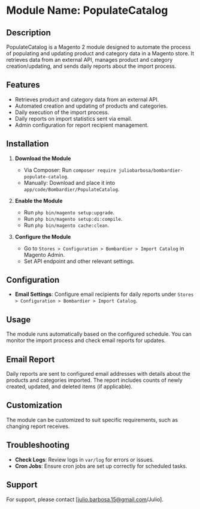 # Module Name: PopulateCatalog

## Description
PopulateCatalog is a Magento 2 module designed to automate the process of populating and updating product and category data in a Magento store. It retrieves data from an external API, manages product and category creation/updating, and sends daily reports about the import process.

## Features
- Retrieves product and category data from an external API.
- Automated creation and updating of products and categories.
- Daily execution of the import process.
- Daily reports on import statistics sent via email.
- Admin configuration for report recipient management.

## Installation
1. **Download the Module**
    - Via Composer: Run `composer require juliobarbosa/bombardier-populate-catalog`.
    - Manually: Download and place it into `app/code/Bombardier/PopulateCatalog`.

2. **Enable the Module**
    - Run `php bin/magento setup:upgrade`.
    - Run `php bin/magento setup:di:compile`.
    - Run `php bin/magento cache:clean`.

3. **Configure the Module**
    - Go to `Stores > Configuration > Bombardier > Import Catalog` in Magento Admin.
    - Set API endpoint and other relevant settings.

## Configuration
- **Email Settings**: Configure email recipients for daily reports under `Stores > Configuration > Bombardier > Import Catalog`.

## Usage
The module runs automatically based on the configured schedule. You can monitor the import process and check email reports for updates.

## Email Report
Daily reports are sent to configured email addresses with details about the products and categories imported. The report includes counts of newly created, updated, and deleted items (if applicable).

## Customization
The module can be customized to suit specific requirements, such as changing report receives.

## Troubleshooting
- **Check Logs**: Review logs in `var/log` for errors or issues.
- **Cron Jobs**: Ensure cron jobs are set up correctly for scheduled tasks.

## Support
For support, please contact [julio.barbosa.15@gmail.com/Julio].
